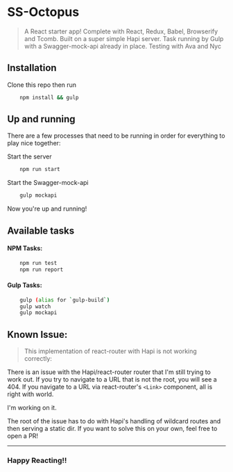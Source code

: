 # SS-Octopus
> A React starter app!  Complete with React, Redux, Babel, Browserify and Tcomb.  Built on a super simple Hapi server.  Task running by Gulp with a Swagger-mock-api already in place.  Testing with Ava and Nyc

## Installation
Clone this repo then run
```bash
    npm install && gulp
```

## Up and running
There are a few processes that need to be running in order for everything to play nice together:

Start the server
```bash
    npm run start
```

Start the Swagger-mock-api
```bash
    gulp mockapi
```

Now you're up and running!

## Available tasks
#### NPM Tasks:
```bash
    npm run test
    npm run report
```

#### Gulp Tasks:
```bash
    gulp (alias for `gulp-build`)
    gulp watch
    gulp mockapi
```

## Known Issue:
> This implementation of react-router with Hapi is not working correctly:

There is an issue with the Hapi/react-router router that I'm still trying to work out.  If you try to navigate to a URL that is not the root, you will see a 404.  If you navigate to a URL via react-router's `<Link>` component, all is right with world.

I'm working on it.  

The root of the issue has to do with Hapi's handling of wildcard routes and then serving a static dir.  If you want to solve this on your own, feel free to open a PR!

---

### Happy Reacting!!
